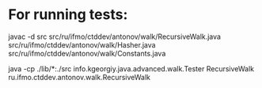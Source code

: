 # For running tests:
 javac -d src src/ru/ifmo/ctddev/antonov/walk/RecursiveWalk.java src/ru/ifmo/ctddev/antonov/walk/Hasher.java src/ru/ifmo/ctddev/antonov/walk/Constants.java
 
 java -cp ./lib/*:./src info.kgeorgiy.java.advanced.walk.Tester RecursiveWalk ru.ifmo.ctddev.antonov.walk.RecursiveWalk
